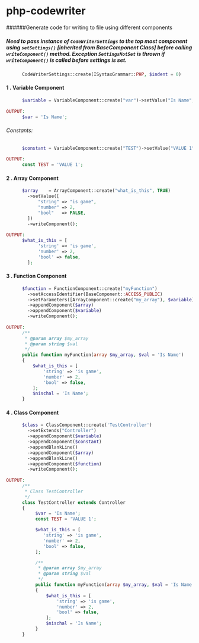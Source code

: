 # php-codewriter

######Generate code for writing to file using different components

##### Need to pass instance of ```CodeWriterSettings``` to the top most component using ```setSettings()``` [inherited from BaseComponent Class] before calling ```writeComponent()``` method. Exception ```SettingsNotSet``` is thrown if ```writeComponent()``` is called before settings is set.
```php
      CodeWriterSettings::create(ISyntaxGrammar::PHP, $indent = 0)
```

####  1 . Variable Component
```php
      $variable = VariableComponent::create("var")->setValue("Is Name", "string")->writeComponent();
      
OUTPUT: 
      $var = 'Is Name';
```     

###### Constants:
```php
      $constant = VariableComponent::create("TEST")->setValue("VALUE 1")->makeConstant()->writeComponent();
      
OUTPUT: 
      const TEST = 'VALUE 1';
```     
      
####  2 . Array Component   
```php  
      $array    = ArrayComponent::create("what_is_this", TRUE)
        ->setValue([
            "string" => "is game",
            "number" => 2,
            "bool"   => FALSE,
        ])
        ->writeComponent();
        
OUTPUT:   
      $what_is_this = [
            'string' => 'is game',
            'number' => 2,
            'bool' => false,
        ];
```     
        
####  3 . Function Component  
```php
      $function = FunctionComponent::create("myFunction")
        ->setAccessIdentifier(BaseComponent::ACCESS_PUBLIC)
        ->setParameters([ArrayComponent::create("my_array"), $variable])
        ->appendComponent($array)
        ->appendComponent($variable)
        ->writeComponent();
        
OUTPUT:
      /**
       * @param array $my_array
       * @param string $val
       */
      public function myFunction(array $my_array, $val = 'Is Name')
      {
          $what_is_this = [
              'string' => 'is game',
              'number' => 2,
              'bool' => false,
          ];
          $nischal = 'Is Name';
      }
```
      
####  4 . Class Component 
```php
      $class = ClassComponent::create('TestController')
        ->setExtends("Controller")
        ->appendComponent($variable)
        ->appendComponent($constant)
        ->appendBlankLine()
        ->appendComponent($array)
        ->appendBlankLine()
        ->appendComponent($function)
        ->writeComponent();
        
OUTPUT:
      /**
       * Class TestController
       */
      class TestController extends Controller
      {
           $var = 'Is Name';
           const TEST = 'VALUE 1';

           $what_is_this = [
              'string' => 'is game',
              'number' => 2,
              'bool' => false,
           ];

           /**
            * @param array $my_array
            * @param string $val
            */
           public function myFunction(array $my_array, $val = 'Is Name')
           {
               $what_is_this = [
                   'string' => 'is game',
                   'number' => 2,
                   'bool' => false,
               ];
               $nischal = 'Is Name';
           }
      }
```     
